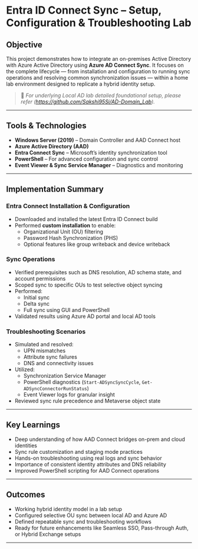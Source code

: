 # Entra ID Connect Sync – Setup, Configuration & Troubleshooting Lab

## Objective

This project demonstrates how to integrate an on-premises Active Directory with Azure Active Directory using **Azure AD Connect Sync**. It focuses on the complete lifecycle — from installation and configuration to running sync operations and resolving common synchronization issues — within a home lab environment designed to replicate a hybrid identity setup.

> 🔗 *For underlying Local AD lab detailed foundational setup, please refer (https://github.com/Sakshi95Si/AD-Domain_Lab).*

---

## Tools & Technologies

- **Windows Server (2019)** – Domain Controller and AAD Connect host
- **Azure Active Directory (AAD)**
- **Entra Connect Sync** – Microsoft’s identity synchronization tool
- **PowerShell** – For advanced configuration and sync control
- **Event Viewer & Sync Service Manager** – Diagnostics and monitoring

---

## Implementation Summary

### Entra Connect Installation & Configuration

- Downloaded and installed the latest Entra ID Connect build
- Performed **custom installation** to enable:
  - Organizational Unit (OU) filtering
  - Password Hash Synchronization (PHS)
  - Optional features like group writeback and device writeback

### Sync Operations

- Verified prerequisites such as DNS resolution, AD schema state, and account permissions
- Scoped sync to specific OUs to test selective object syncing
- Performed:
  - Initial sync
  - Delta sync
  - Full sync using GUI and PowerShell
- Validated results using Azure AD portal and local AD tools

### Troubleshooting Scenarios

- Simulated and resolved:
  - UPN mismatches
  - Attribute sync failures
  - DNS and connectivity issues
- Utilized:
  - Synchronization Service Manager
  - PowerShell diagnostics (`Start-ADSyncSyncCycle`, `Get-ADSyncConnectorRunStatus`)
  - Event Viewer logs for granular insight
- Reviewed sync rule precedence and Metaverse object state

---

## Key Learnings

- Deep understanding of how AAD Connect bridges on-prem and cloud identities
- Sync rule customization and staging mode practices
- Hands-on troubleshooting using real logs and sync behavior
- Importance of consistent identity attributes and DNS reliability
- Improved PowerShell scripting for AAD Connect operations

---

## Outcomes

- Working hybrid identity model in a lab setup
- Configured selective OU sync between local AD and Azure AD
- Defined repeatable sync and troubleshooting workflows
- Ready for future enhancements like Seamless SSO, Pass-through Auth, or Hybrid Exchange setups

---
